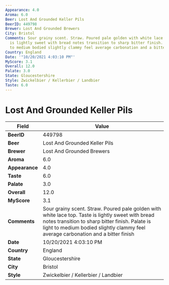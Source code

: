 ```yaml
---
Appearance: 4.0
Aroma: 6.0
Beer: Lost And Grounded Keller Pils
BeerID: 449798
Brewer: Lost And Grounded Brewers
City: Bristol
Comments: Sour grainy scent. Straw. Poured pale golden with white lace top. Taste
  is lightly sweet with bread notes transition to sharp bitter finish. Palate is light
  to medium bodied slightly clammy feel average carbonation and a bitter finish
Country: England
Date: '"10/20/2021 4:03:10 PM"'
MyScore: 3.1
Overall: 12.0
Palate: 3.0
State: Gloucestershire
Style: Zwickelbier / Kellerbier / Landbier
Taste: 6.0
---
```


# Lost And Grounded Keller Pils

| Field         | Value |
|---------------|-------|
| **BeerID** | 449798 |
| **Beer** | Lost And Grounded Keller Pils |
| **Brewer** | Lost And Grounded Brewers |
| **Aroma** | 6.0 |
| **Appearance** | 4.0 |
| **Taste** | 6.0 |
| **Palate** | 3.0 |
| **Overall** | 12.0 |
| **MyScore** | 3.1 |
| **Comments** | Sour grainy scent. Straw. Poured pale golden with white lace top. Taste is lightly sweet with bread notes transition to sharp bitter finish. Palate is light to medium bodied slightly clammy feel average carbonation and a bitter finish |
| **Date** | 10/20/2021 4:03:10 PM |
| **Country** | England |
| **State** | Gloucestershire |
| **City** | Bristol |
| **Style** | Zwickelbier / Kellerbier / Landbier |
